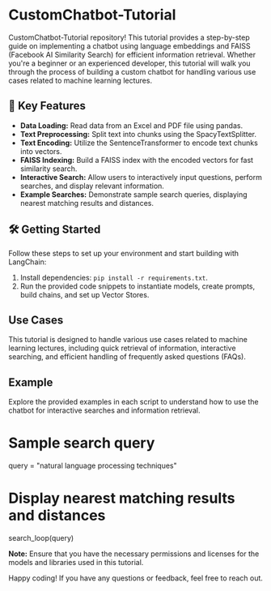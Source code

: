 # CustomChatbot-Tutorial

CustomChatbot-Tutorial repository! This tutorial provides a step-by-step guide on implementing a chatbot using language embeddings and FAISS (Facebook AI Similarity Search) for efficient information retrieval. Whether you're a beginner or an experienced developer, this tutorial will walk you through the process of building a custom chatbot for handling various use cases related to machine learning lectures.

## 🚀 Key Features

- **Data Loading:** Read data from an Excel and PDF file using pandas.
- **Text Preprocessing:** Split text into chunks using the SpacyTextSplitter.
- **Text Encoding:** Utilize the SentenceTransformer to encode text chunks into vectors.
- **FAISS Indexing:** Build a FAISS index with the encoded vectors for fast similarity search.
- **Interactive Search:** Allow users to interactively input questions, perform searches, and display relevant information.
- **Example Searches:** Demonstrate sample search queries, displaying nearest matching results and distances.


## 🛠️ Getting Started

Follow these steps to set up your environment and start building with LangChain:

1. Install dependencies: `pip install -r requirements.txt`.
2. Run the provided code snippets to instantiate models, create prompts, build chains, and set up Vector Stores.

## Use Cases

This tutorial is designed to handle various use cases related to machine learning lectures, including quick retrieval of information, interactive searching, and efficient handling of frequently asked questions (FAQs).

## Example

Explore the provided examples in each script to understand how to use the chatbot for interactive searches and information retrieval.

# Sample search query
query = "natural language processing techniques"
# Display nearest matching results and distances
search_loop(query)


**Note:** Ensure that you have the necessary permissions and licenses for the models and libraries used in this tutorial.

Happy coding! If you have any questions or feedback, feel free to reach out.
